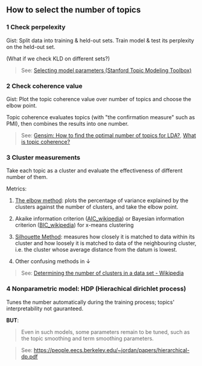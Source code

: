 ## How to select the number of topics

### 1 Check perpelexity

Gist: Split data into training & held-out sets. Train model & test its perplexity on the held-out set.

(What if we check KLD on different sets?)

> See: [Selecting model parameters (Stanford Topic Modeling Toolbox)](https://nlp.stanford.edu/software/tmt/tmt-0.4/)

### 2 Check coherence value

Gist: Plot the topic coherence value over number of topics and choose the elbow point.

Topic coherence evaluates topics (with "the confirmation measure" such as PMI), then combines the results into one number. 

> See: 
[Gensim: How to find the optimal number of topics for LDA?](https://www.machinelearningplus.com/nlp/topic-modeling-gensim-python/#17howtofindtheoptimalnumberoftopicsforlda), [What is topic coherence?](https://rare-technologies.com/what-is-topic-coherence/)

### 3 Cluster measurements

Take each topic as a cluster and evaluate the effectiveness of different number of them.

Metrics:

1. [The elbow method](https://en.wikipedia.org/wiki/Elbow_method_(clustering)): plots the percentage of variance explained by the clusters against the number of clusters, and take the elbow point.

2. Akaike information criterion ([AIC_wikipedia](https://en.wikipedia.org/wiki/Akaike_information_criterion)) or Bayesian information criterion ([BIC_wikipedia](https://en.wikipedia.org/wiki/Bayesian_information_criterion)) for x-means clustering

3. [Silhouette Method](https://en.wikipedia.org/wiki/Silhouette_(clustering)): measures how closely it is matched to data within its cluster and how loosely it is matched to data of the neighbouring cluster, i.e. the cluster whose average distance from the datum is lowest.

4. Other confusing methods in ↓

> See:
[Determining the number of clusters in a data set - Wikipedia](https://en.wikipedia.org/wiki/Determining_the_number_of_clusters_in_a_data_set)

### 4 Nonparametric model: HDP (Hierachical dirichlet process)

Tunes the number automatically during the training process; topics' interpretability not gauranteed. 

**BUT**:

> Even in such models, some parameters remain to be tuned, such as the topic smoothing and term smoothing parameters.

> See: https://people.eecs.berkeley.edu/~jordan/papers/hierarchical-dp.pdf 
